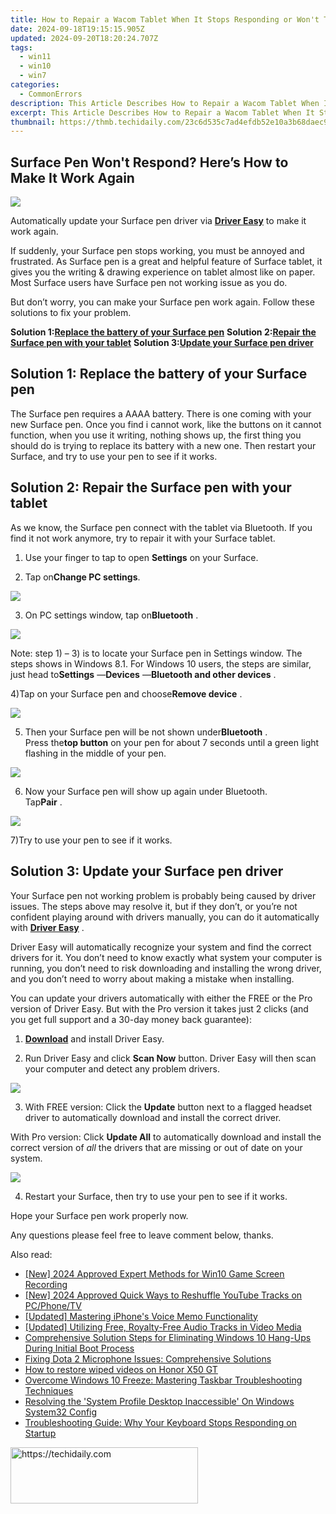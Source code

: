 ```yaml
---
title: How to Repair a Wacom Tablet When It Stops Responding or Won't Turn On
date: 2024-09-18T19:15:15.905Z
updated: 2024-09-20T18:20:24.707Z
tags:
  - win11
  - win10
  - win7
categories:
  - CommonErrors
description: This Article Describes How to Repair a Wacom Tablet When It Stops Responding or Won't Turn On
excerpt: This Article Describes How to Repair a Wacom Tablet When It Stops Responding or Won't Turn On
thumbnail: https://thmb.techidaily.com/23c6d535c7ad4efdb52e10a3b68daec9ba5e42c7de8a668e1d922d4dde09167a.jpg
---
```


## Surface Pen Won't Respond? Here’s How to Make It Work Again

![](https://images.drivereasy.com/wp-content/uploads/2017/11/img_5a17e8955c895.png)

 Automatically update your Surface pen driver via **[Driver Easy](https://tools.techidaily.com/drivereasy/download/)**  to make it work again.

 If suddenly, your Surface pen stops working, you must be annoyed and frustrated. As Surface pen is a great and helpful feature of Surface tablet, it gives you the writing & drawing experience on tablet almost like on paper. Most Surface users have Surface pen not working issue as you do.

 But don’t worry, you can make your Surface pen work again. Follow these solutions to fix your problem.

 **Solution 1:[Replace the battery of your Surface pen](https://tools.techidaily.com/drivereasy/download/)**
 **Solution 2:[Repair the Surface pen with your tablet](https://tools.techidaily.com/drivereasy/download/)**
 **Solution 3:[Update your Surface pen driver](https://tools.techidaily.com/drivereasy/download/)**

## Solution 1: Replace the battery of your Surface pen

 The Surface pen requires a AAAA battery. There is one coming with your new Surface pen. Once you find i cannot work, like the buttons on it cannot function, when you use it writing, nothing shows up, the first thing you should do is trying to replace its battery with a new one. Then restart your Surface, and try to use your pen to see if it works.

## Solution 2: Repair the Surface pen with your tablet

 As we know, the Surface pen connect with the tablet via Bluetooth. If you find it not work anymore, try to repair it with your Surface tablet.

1) Use your finger to tap to open **Settings** on your Surface.

2) Tap on**Change PC settings**.  

![](https://images.drivereasy.com/wp-content/uploads/2017/06/3-16.png)

 3) On PC settings window, tap on**Bluetooth** .

![](https://images.drivereasy.com/wp-content/uploads/2017/06/4-15.png)

 Note: step 1) – 3) is to locate your Surface pen in Settings window. The steps shows in Windows 8.1\. For Windows 10 users, the steps are similar, just head to**Settings** —**Devices** —**Bluetooth and other devices** .

 4)Tap on your Surface pen and choose**Remove device** .

![](https://images.drivereasy.com/wp-content/uploads/2017/06/5-17.png)

 5) Then your Surface pen will be not shown under**Bluetooth** .  
 Press the**top button** on your pen for about 7 seconds until a green light flashing in the middle of your pen.

![](https://images.drivereasy.com/wp-content/uploads/2017/06/7-7.png)

 6) Now your Surface pen will show up again under Bluetooth.  
 Tap**Pair** .

![](https://images.drivereasy.com/wp-content/uploads/2017/06/6-13.png)

7)Try to use your pen to see if it works.

## Solution 3: Update your Surface pen driver

 Your Surface pen not working problem is probably being caused by driver issues. The steps above may resolve it, but if they don’t, or you’re not confident playing around with drivers manually,  you can do it automatically with **[Driver Easy](https://tools.techidaily.com/drivereasy/download/)**  .

 Driver Easy will automatically recognize your system and find the correct drivers for it. You don’t need to know exactly what system your computer is running, you don’t need to risk downloading and installing the wrong driver, and you don’t need to worry about making a mistake when installing.

 You can update your drivers automatically with either the FREE or the Pro version of Driver Easy. But with the Pro version it takes just 2 clicks (and you get full support and a 30-day money back guarantee):

 1) **[Download](https://tools.techidaily.com/drivereasy/download/)**   and install Driver Easy.

 2) Run Driver Easy and click **Scan Now**   button. Driver Easy will then scan your computer and detect any problem drivers.

![](https://images.drivereasy.com/wp-content/uploads/2017/08/img_5987d80d3fd88.jpg)

3) With FREE version: Click the **Update**  button next to a flagged headset driver to automatically download and install the correct driver.

With Pro version: Click **Update All**  to automatically download and install the correct version of _all_  the drivers that are missing or out of date on your system.

![](https://images.drivereasy.com/wp-content/uploads/2017/06/11.png)

4) Restart your Surface, then try to use your pen to see if it works.

Hope your Surface pen work properly now.

Any questions please feel free to leave comment below, thanks.

<ins class="adsbygoogle"
     style="display:block"
     data-ad-format="autorelaxed"
     data-ad-client="ca-pub-7571918770474297"
     data-ad-slot="1223367746"></ins>

<ins class="adsbygoogle"
     style="display:block"
     data-ad-client="ca-pub-7571918770474297"
     data-ad-slot="8358498916"
     data-ad-format="auto"
     data-full-width-responsive="true"></ins>

<span class="atpl-alsoreadstyle">Also read:</span>
<div><ul>
<li><a href="https://video-capture.techidaily.com/new-2024-approved-expert-methods-for-win10-game-screen-recording/"><u>[New] 2024 Approved Expert Methods for Win10 Game Screen Recording</u></a></li>
<li><a href="https://youtube-lab.techidaily.com/024-approved-quick-ways-to-reshuffle-youtube-tracks-on-pcphonetv/"><u>[New] 2024 Approved Quick Ways to Reshuffle YouTube Tracks on PC/Phone/TV</u></a></li>
<li><a href="https://visual-screen-recording.techidaily.com/updated-mastering-iphones-voice-memo-functionality/"><u>[Updated] Mastering iPhone's Voice Memo Functionality</u></a></li>
<li><a href="https://youtube-web.techidaily.com/ed-utilizing-free-royalty-free-audio-tracks-in-video-media/"><u>[Updated] Utilizing Free, Royalty-Free Audio Tracks in Video Media</u></a></li>
<li><a href="https://common-error.techidaily.com/comprehensive-solution-steps-for-eliminating-windows-10-hang-ups-during-initial-boot-process/"><u>Comprehensive Solution Steps for Eliminating Windows 10 Hang-Ups During Initial Boot Process</u></a></li>
<li><a href="https://sound-issues.techidaily.com/fixing-dota-2-microphone-issues-comprehensive-solutions/"><u>Fixing Dota 2 Microphone Issues: Comprehensive Solutions</u></a></li>
<li><a href="https://blog-min.techidaily.com/how-to-restore-wiped-videos-on-honor-x50-gt-by-fonelab-android-recover-video/"><u>How to restore wiped videos on Honor X50 GT</u></a></li>
<li><a href="https://common-error.techidaily.com/overcome-windows-10-freeze-mastering-taskbar-troubleshooting-techniques/"><u>Overcome Windows 10 Freeze: Mastering Taskbar Troubleshooting Techniques</u></a></li>
<li><a href="https://common-error.techidaily.com/resolving-the-system-profile-desktop-inaccessible-on-windows-system32-config/"><u>Resolving the 'System Profile Desktop Inaccessible' On Windows System32 Config</u></a></li>
<li><a href="https://common-error.techidaily.com/troubleshooting-guide-why-your-keyboard-stops-responding-on-startup/"><u>Troubleshooting Guide: Why Your Keyboard Stops Responding on Startup</u></a></li>
</ul></div>

<!-- affiliate ads begin -->
<a href="https://aligracehair.sjv.io/c/5597632/1972679/19272" target="_top" id="1972679">
  <img src="//a.impactradius-go.com/display-ad/19272-1972679" border="0" alt="https://techidaily.com" width="300" height="90"/>
</a>
<img height="0" width="0" src="https://aligracehair.sjv.io/i/5597632/1972679/19272" style="position:absolute;visibility:hidden;" border="0" />
<!-- affiliate ads end -->

